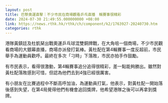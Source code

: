 ```yaml
---
layout: post
title: 巴黎奧運直擊｜不少市民在商場觀看乒乓直播　稱賽事很精彩
date: 2024-07-30 21:49:55.000000000 +08:00
link: https://news.rthk.hk/rthk/ch/component/k2/1763927-20240730.htm
categories: rthk
---
```


港隊黃鎮廷及杜凱琹出戰奧運乒乓球混雙銅牌戰，在大角咀一個商場，不少市民觀看商場的大銀幕直播，商場亦派發打氣棒。黃杜配在第4輪賽事一度反超前，市民舉手為運動員歡呼。最終在多次「刁時」下落敗，市民亦拍手作鼓勵。

有市民表示，看得很激動，第4輪賽事追分追得很精彩，差一點能夠勝出。雖然對黃杜配落敗感到可惜，但認為他們去到4強已經很厲害。

有小朋友在比賽過程中不斷高呼加油，為運動員打氣，他表示，對黃杜配一開始落後感到失望，在第4局覺得他們有機會追回獎牌，他希望港隊之後可以再拿到獎牌。
